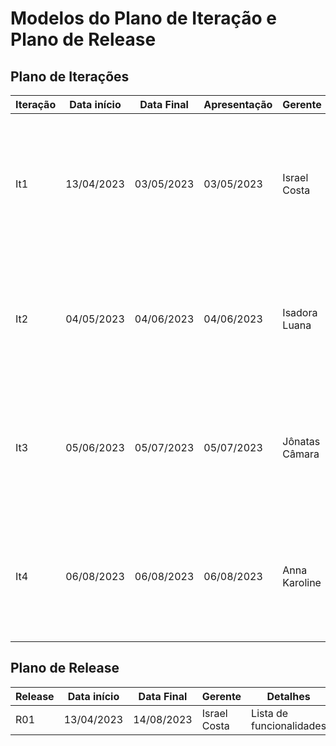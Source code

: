 # Modelos do Plano de Iteração e Plano de Release

## Plano de Iterações

| Iteração | Data início | Data Final | Apresentação | Gerente        | Detalhes                                                                                          |
| -------- | ----------- | ---------- | ------------ | -------------- | ------------------------------------------------------------------------------------------------- |
| It1      | 13/04/2023  | 03/05/2023 | 03/05/2023   | Israel Costa   | Criar Documento de Visão, Modelos, e Plano de Iteração e Plano de Release. Detalhar User Stories. |
| It2      | 04/05/2023  | 04/06/2023 | 04/06/2023   | Isadora Luana  | Detalhar User Stories, Implementar User Stories, Testar User Stories, Deploy da Iteração.         |
| It3      | 05/06/2023  | 05/07/2023 | 05/07/2023   | Jônatas Câmara | Detalhar User Stories, Implementar User Stories, Testar User Stories, Deploy da Iteração.         |
| It4      | 06/08/2023  | 06/08/2023 | 06/08/2023   | Anna Karoline  | Detalhar User Stories, Implementar User Stories, Testar User Stories, Deploy da Iteração.         |

## Plano de Release

| Release | Data início | Data Final | Gerente      | Detalhes                 |
| ------- | ----------- | ---------- | ------------ | ------------------------ |
| R01     | 13/04/2023  | 14/08/2023 | Israel Costa | Lista de funcionalidades |
